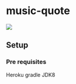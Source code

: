 # music-quote

![](https://github.com/littlewing/music-quote/workflows/CI/badge.svg)

## Setup 

### Pre requisites

Heroku
gradle
JDK8

